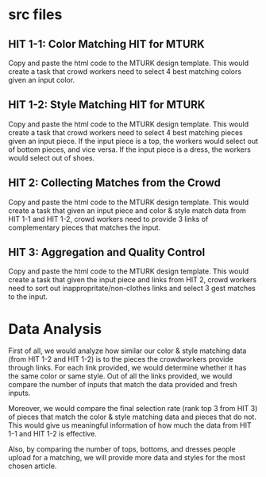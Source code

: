 # src files

## HIT 1-1: Color Matching HIT for MTURK

Copy and paste the html code to the MTURK design template. 
This would create a task that crowd workers need to select 4 best matching colors given an input color.  

## HIT 1-2: Style Matching HIT for MTURK

Copy and paste the html code to the MTURK design template. 
This would create a task that crowd workers need to select 4 best matching pieces given an input piece. 
If the input piece is a top, the workers would select out of bottom pieces, and vice versa.
If the input piece is a dress, the workers would select out of shoes. 

## HIT 2: Collecting Matches from the Crowd 

Copy and paste the html code to the MTURK design template. 
This would create a task that given an input piece and color & style match data from HIT 1-1 and HIT 1-2, crowd workers need to provide 3 links of complementary pieces that matches the input. 

## HIT 3: Aggregation and Quality Control

Copy and paste the html code to the MTURK design template. 
This would create a task that given the input piece and links from HIT 2, crowd workers need to sort out inappropritate/non-clothes links and select 3 gest matches to the input.  

# Data Analysis

First of all, we would analyze how similar our color & style matching data (from HIT 1-2 and HIT 1-2) is to the pieces the crowdworkers provide through links. For each link provided, we would determine whether it has the same color or same style. Out of all the links provided, we would compare the number of inputs that match the data provided and fresh inputs.

Moreover, we would compare the final selection rate (rank top 3 from HIT 3) of pieces that match the color & style matching data and pieces that do not. This would give us meaningful information of how much the data from HIT 1-1 and HIT 1-2 is effective. 

Also, by comparing the number of tops, bottoms, and dresses people upload for a matching, we will provide more data and styles for the most chosen article. 
